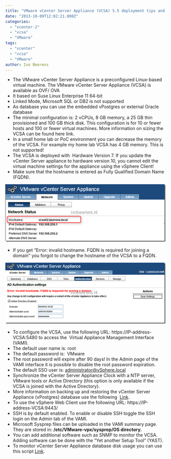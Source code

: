 ```yaml
---
title: "VMware vCenter Server Appliance (VCSA) 5.5 deployment tips and tricks"
date: "2013-10-09T12:02:21.000Z"
categories: 
  - "vcenter-2"
  - "vcsa"
  - "VMware"
tags: 
  - "vcenter"
  - "vcsa"
  - "VMware"
author: Ivo Beerens
---
```


- The VMware vCenter Server Appliance is a preconfigured Linux-based virtual machine. The VMware vCenter Server Appliance (VCSA) is available as OVF/ OVA
- It based on Suse Linux Enterprise 11 64-bit
- Linked Mode, Microsoft SQL or DB2 is not supported
- As database you can use the embedded vPostgres or external Oracle database
- The minimal configuration is: 2 vCPUs, 8 GB memory, a 25 GB thin provisioned and 100 GB thick disk. This configuration is for 10 or fewer hosts and 100 or fewer virtual machines. More information on sizing the VCSA can be found here link.
- In a small home lab or PoC environment you can decrease the memory of the VCSA. For example my home lab VCSA has 4 GB memory. This is not supported!
- The VCSA is deployed with  Hardware Version 7. If you update the vCenter Server appliance to hardware version 10, you cannot edit the virtual machine settings for the appliance using the vSphere Client!
- Make sure that the hostname is entered as Fully Qualified Domain Name (FQDN). 

[![image](images/image_thumb1.png "image")](images/image1.png)

- If you get “Error: invalid hostname. FQDN is required for joining a domain” you forgot to change the hostname of the VCSA to a FQDN.

[![image](images/image_thumb2.png "image")](images/image2.png)

- To configure the VCSA, use the following URL: https://IP-address-VCSA:5480 to access the  Virtual Appliance Management Interface (VAMI).
- The default user name is: root
- The default password is:  VMware
- The root password will expire after 90 days! In the Admin page of the VAMI interface it is possible to disable the root password expiration.
- The default SSO user is: [administrator@vSphere.local](mailto:administrator@vSphere.local)
- Synchronize the vCenter Server Appliance Clock with a NTP server, VMware tools or Active Directory (this option is only available if the VCSA is joined with the Active Directory).
- More information on backing up and restoring the vCenter Server Appliance (vPostgres) database use the following  [Link](http://kb.VMware.com/selfservice/microsites/search.do?language=en_US&cmd=displayKC&externalId=2034505).
- To use the vSphere Web Client use the following URL: https://IP-address-VCSA:9443/
- SSH is by default enabled. To enable or disable SSH toggle the SSH login on the Admin tab of the VAMI.
- Microsoft Sysprep files can be uploaded in the VAMI summary page. They are stored in: **/etc/VMware-vpx/sysprep/OS directory.**
- You can add additional software such as SNMP to monitor the VCSA. Adding software can be done with the “Yet another Setup Tool” (YAST).
- To monitor vCenter Server Appliance database disk usage you can use this script [Link](http://kb.VMware.com/selfservice/microsites/search.do?language=en_US&cmd=displayKC&externalId=2058187).



